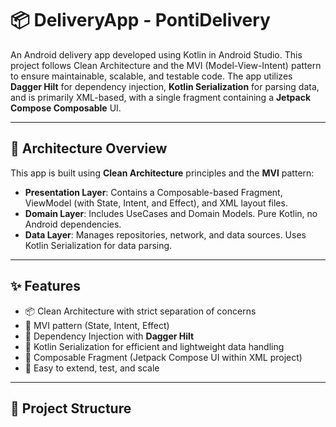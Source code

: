 # 📦 DeliveryApp - PontiDelivery
An Android delivery app developed using Kotlin in Android Studio. This project follows Clean Architecture and the MVI (Model-View-Intent) pattern to ensure maintainable, scalable, and testable code. The app utilizes **Dagger Hilt** for dependency injection, **Kotlin Serialization** for parsing data, and is primarily XML-based, with a single fragment containing a **Jetpack Compose Composable** UI.

---

## 🧱 Architecture Overview

This app is built using **Clean Architecture** principles and the **MVI** pattern:

- **Presentation Layer**: Contains a Composable-based Fragment, ViewModel (with State, Intent, and Effect), and XML layout files.
- **Domain Layer**: Includes UseCases and Domain Models. Pure Kotlin, no Android dependencies.
- **Data Layer**: Manages repositories, network, and data sources. Uses Kotlin Serialization for data parsing.

---

## ✨ Features

- 📦 Clean Architecture with strict separation of concerns
- 🔁 MVI pattern (State, Intent, Effect)
- 💉 Dependency Injection with **Dagger Hilt**
- 📜 Kotlin Serialization for efficient and lightweight data handling
- 🧩 Composable Fragment (Jetpack Compose UI within XML project)
- 🧪 Easy to extend, test, and scale

---

## 📁 Project Structure

